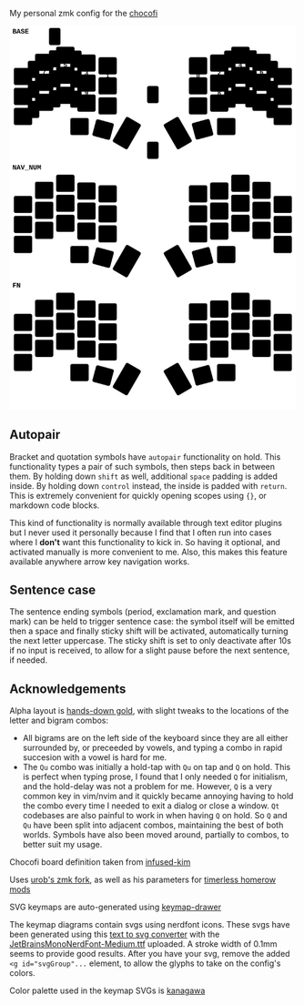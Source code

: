 My personal zmk config for the [chocofi](https://github.com/pashutk/chocofi)

![keymap](./chocofi.svg)

## Autopair
Bracket and quotation symbols have `autopair` functionality on hold.
This functionality types a pair of such symbols, then steps back in between them.
By holding down `shift` as well, additional `space` padding is added inside.
By holding down `control` instead, the inside is padded with `return`.
This is extremely convenient for quickly opening scopes using `{}`, or markdown code blocks.

This kind of functionality is normally available through text editor plugins but I never used it personally because I find that I often run into cases where I **don't** want this functionality to kick in.
So having it optional, and activated manually is more convenient to me.
Also, this makes this feature available anywhere arrow key navigation works.

## Sentence case
The sentence ending symbols (period, exclamation mark, and question mark) can be held to trigger sentence case: the symbol itself will be emitted then a space and finally sticky shift will be activated, automatically turning the next letter uppercase.
The sticky shift is set to only deactivate after 10s if no input is received, to allow for a slight pause before the next sentence, if needed.

## Acknowledgements

Alpha layout is [hands-down gold](https://sites.google.com/alanreiser.com/handsdown/home/hands-down-neu#h.8i2msuo3butx), with slight tweaks to the locations of the letter and bigram combos:
 - All bigrams are on the left side of the keyboard since they are all either surrounded by, or preceeded by vowels, and typing a combo in 
 rapid succesion with a vowel is hard for me.
 - The `Qu` combo was initially a hold-tap with `Qu` on tap and `Q` on hold. This is perfect when typing prose, I found that I only needed 
 `Q` for initialism, and the hold-delay was not a problem for me. However, `Q` is a very common key in vim/nvim and it quickly became annoying
 having to hold the combo every time I needed to exit a dialog or close a window. `Qt` codebases are also painful to work in when having `Q` on hold.
 So `Q` and `Qu` have been split into adjacent combos, maintaining the best of both worlds.
Symbols have also been moved around, partially to combos, to better suit my usage.

Chocofi board definition taken from [infused-kim](https://github.com/infused-kim/zmk-config)

Uses [urob's zmk fork](https://github.com/urob/zmk), as well as his parameters for [timerless homerow mods](https://github.com/urob/zmk-config#timeless-homerow-mods)

SVG keymaps are auto-generated using [keymap-drawer](https://github.com/caksoylar/keymap-drawer)

The keymap diagrams contain svgs using nerdfont icons. These svgs have been generated using this [text to svg converter](https://danmarshall.github.io/google-font-to-svg-path/) with the [JetBrainsMonoNerdFont-Medium.ttf](https://github.com/ryanoasis/nerd-fonts/releases/download/v3.0.2/JetBrainsMono.zip) uploaded. A stroke width of 0.1mm seems to provide good results. After you have your svg, remove the added `<g id="svgGroup"...` element, to allow the glyphs to take on the config's colors.

Color palette used in the keymap SVGs is [kanagawa](https://github.com/rebelot/kanagawa.nvim/)
